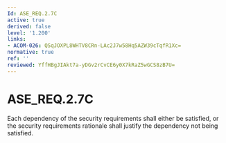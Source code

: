 ```yaml
---
Id: ASE_REQ.2.7C
active: true
derived: false
level: '1.200'
links:
- ACOM-026: QSqJOXPL8WHTV8CRn-LAc2J7w58Hq5AZW39cTqfR1Xc=
normative: true
ref: ''
reviewed: YffHBgJIAkt7a-yDGv2rCvCE6y0X7kRaZ5wGCS8zB7U=
---
```


# ASE_REQ.2.7C

Each dependency of the security requirements shall either be satisfied, or the security requirements rationale shall justify the dependency not being satisfied.
